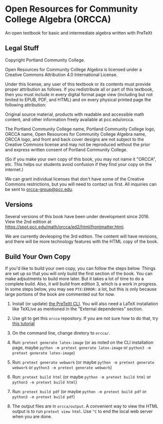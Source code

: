 # Open Resources for Community College Algebra (ORCCA)
An open textbook for basic and intermediate algebra written with PreTeXt

## Legal Stuff
Copyright Portland Community College.

Open Resources for Community College Algebra is licensed under a
Creative Commons Attribution 4.0 International License.

Under this license, any user of this textbook or its contents must provide
proper attribution as follows. If you redistribute all or part of this textbook,
then you must include in every digital format page view (including but not
limited to EPUB, PDF, and HTML) and on every physical printed page the following
attribution:

Original source material, products with readable and accessible math content,
and other information freely available at pcc.edu/orcca.

The Portland Community College name, Portland Community College logo, ORCCA
name, Open Resources for Community College Algebra name, ORCCA logo, and front
and back cover designs are not subject to the Creative Commons license and may
not be reproduced without the prior and express written consent of Portland
Community College.

(So if you make your own copy of this book, you may not name it "ORCCA", etc.
This helps our students avoid confusion if they find your copy on the internet.)

We can grant individual licenses that don't have some of the Creative Commons
restrictions, but you will need to contact us first. All inquiries can be sent
to orcca-group@pcc.edu.

## Versions
Several versions of this book have been under development since 2016.
View the 2nd edition at
https://spot.pcc.edu/math/orcca/ed2/html/frontmatter.html.

We are currently devleoping the 3rd edition. The content will have revisions,
and there will be more technology features with the HTML copy of the book.

## Build Your Own Copy
If you'd like to build your own copy, you can follow the steps below. Things are set up so that you will only build the first section of the book. You can make adjsutments to build more later. But it takes a lot of time to do a complete build. Also, it will build from edition 3, which is a work in progress. In some steps below, you may see `PTX:ERROR:` a lot, but this is only because large portions of the book are commented out for now.

1. Install (or update) [the PreTeXt CLI](https://github.com/PreTeXtBook/pretext-cli). You will also need a LaTeX installation like TeXLive as mentioned in the "External dependenies" section.

2. Use git to get this `orcca` repository. If you are not sure how to do that, try [this tutorial](https://www.techrepublic.com/article/how-to-clone-github-repository/)

3. On the command line, change diretory to `orcca/`.

4. Run: `pretext generate latex-image` (or as noted on the CLI installation page, maybe `python -m pretext generate latex-image` or `python3 -m pretext generate latex-image`)

5. Run: `pretext generate webwork` (or maybe `python -m pretext generate webwork` or `python3 -m pretext generate webwork`)

6. Run: `pretext build html` (or maybe `python -m pretext build html` or `python3 -m pretext build html`)

7. Run: `pretext build pdf` (or maybe `python -m pretext build pdf` or `python3 -m pretext build pdf`)

8. The output files are in `orcca/output`. A convenient way to view the HTML output is to run `pretext view html`. Use `^C` to end the local web server when you are done.

